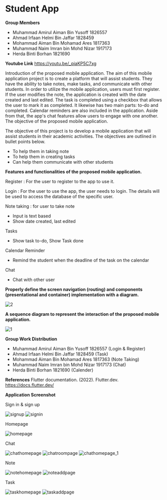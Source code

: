 # Student App

**Group Members**
- Muhammad Amirul Aiman Bin Yusoff 1826557
- Ahmad Irfaan Helmi Bin Jaffar 1828459
- Mohammad Aiman Bin Mohamad Ares 1817363
- Muhammad Naim Imran bin Mohd Nizar 1917173
- Herda Binti Borhan 1821690

**Youtube Link**
https://youtu.be/_piaKP5C7xg 

Introduction of the proposed mobile application.
  The aim of this mobile application project is to create a platform that will assist students. They have the ability to take notes, make tasks, and communicate with other students. In order to utilize the mobile application, users must first register. If the user modifies the note, the application is created with the date created and last edited. The task is completed using a checkbox that allows the user to mark it as completed. It likewise has two main parts: to-do and completed. Calendar reminders are also included in the application. Aside from that, the app's chat features allow users to engage with one another.
The objective of the proposed mobile application.

  The objective of this project is to develop a mobile application that will assist students in their academic activities. The objectives are outlined in bullet points below.

- To help them in taking note
- To help them in creating tasks
- Can help them communicate with other students

**Features and functionalities of the proposed mobile application.**

Register : For the user to register to the app to use it.

Login : For the user to use the app, the user needs to login. The details will be used to access the database of the specific user.

Note taking : for user to take note

- Input is text based
- Show date created, last edited

Tasks 
- Show task to-do, Show Task done

Calendar Reminder
- Remind the student when the deadline of the task on the calendar

Chat
- Chat with other user

**Properly define the screen navigation (routing) and components (presentational and container) implementation with a diagram.**


![2](https://user-images.githubusercontent.com/61687500/171247291-936c20b2-88f6-481c-9164-27bdef1ac29a.png)

**A sequence diagram to represent the interaction of the proposed mobile application.**

![1](https://user-images.githubusercontent.com/61687500/171247448-0f572df0-3363-4053-b7e1-f4f6fc75a2ab.png)

**Group Work Distribution**

- Muhammad Amirul Aiman Bin Yusoff 1826557 (Login & Register)
- Ahmad Irfaan Helmi Bin Jaffar 1828459 (Task)
- Mohammad Aiman Bin Mohamad Ares 1817363 (Note Taking)
- Muhammad Naim Imran bin Mohd Nizar 1917173 (Chat)
- Herda Binti Borhan 1821690 (Calender)

**References**
Flutter documentation. (2022). Flutter.dev. https://docs.flutter.dev/

**Application Screenshot**

Sign in & sign up

![signup](https://user-images.githubusercontent.com/102285518/176724891-ab002035-f77f-40f4-bcc1-27b36659c265.PNG)
![signin](https://user-images.githubusercontent.com/102285518/176724901-82b4386f-b805-4205-ad17-1ccd4eb2cf5a.PNG)

Homepage

![homepage](https://user-images.githubusercontent.com/102285518/176724946-722b2b26-9eda-4c7b-ae06-1444e493b572.PNG)

Chat

![chathomepage](https://user-images.githubusercontent.com/102285518/176724977-1c945209-77c3-4bba-9301-c5dabd385f08.PNG)
![chatroompage](https://user-images.githubusercontent.com/102285518/176724993-a2edf4ef-16b6-46bc-9f57-b7ee6718e3db.PNG)
![chathomepage_1](https://user-images.githubusercontent.com/102285518/176724999-c42dbd37-58e6-4f51-aae5-ee7dd6abb1a9.PNG)

Note

![notehomepage](https://user-images.githubusercontent.com/102285518/176725025-e3400f97-a1e0-4f52-a39e-d1303cc99060.PNG)
![noteaddpage](https://user-images.githubusercontent.com/102285518/176725044-2804880b-47e9-48ca-8e47-ef25732748f9.PNG)

Task

![taskhomepage](https://user-images.githubusercontent.com/102285518/176725070-0acae68e-ce2e-401b-a36b-bd7e0820a720.PNG)
![taskaddpage](https://user-images.githubusercontent.com/102285518/176725085-af59c0ae-8e3a-4c23-be33-a3c2053b64fe.PNG)






